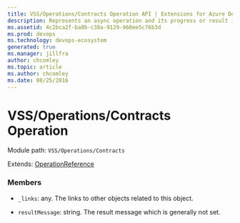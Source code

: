 ```yaml
---
title: VSS/Operations/Contracts Operation API | Extensions for Azure DevOps Services
description: Represents an async operation and its progress or result information.
ms.assetid: 4c2bca2f-ba0b-c38a-9129-960ee5c76b3d
ms.prod: devops
ms.technology: devops-ecosystem
generated: true
ms.manager: jillfra
author: chcomley
ms.topic: article
ms.author: chcomley
ms.date: 08/25/2016
---
```


# VSS/Operations/Contracts Operation

Module path: `VSS/Operations/Contracts`

Extends: [OperationReference](../../../VSS/Operations/Contracts/OperationReference.md)

### Members

* `_links`: any. The links to other objects related to this object.

* `resultMessage`: string. The result message which is generally not set.

